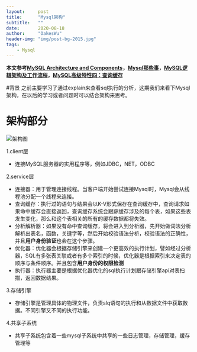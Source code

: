 ```yaml
---
layout:     post
title:      "Mysql架构"
subtitle:   ""
date:       2020-08-18
author:     "OakesWu"
header-img: "img/post-bg-2015.jpg"
tags:
    - Mysql
---
```

**本文参考[MySQL Architecture and Components](https://lalitvc.wordpress.com/2016/11/03/mysql-architecture-and-components/)，[Mysql那些事](https://zhuanlan.zhihu.com/p/95155575)，[MySQL逻辑架构及工作流程](https://blog.csdn.net/z_ryan/article/details/82260663)，[MySQL高级特性四：查询缓存](https://blog.csdn.net/yongqi_wang/article/details/86674088)**

#背景
之前主要学习了通过explain来查看sql执行的分析，这期我们来看下Mysql架构，在以后的学习或者问题时可以结合架构来思考。

# 架构部分
![架构图](http://upload-images.jianshu.io/upload_images/9082703-493d0b08b781a6c6.png?imageMogr2/auto-orient/strip%7CimageView2/2/w/1240)

1.client层
  - 连接MySQL服务器的实用程序等，例如JDBC，NET，ODBC

2.service层
  - 连接器：用于管理连接线程。当客户端开始尝试连接Mysql时，Mysql会从线程池分配一个线程来连接。
  - 查询缓存：执行过的语句与结果会以K-V形式保存在查询缓存中，查询请求如果命中缓存会直接返回，查询缓存系统会跟踪缓存涉及的每个表，如果这些表发生变化，那么和这个表相关的所有的缓存数据都将失效。
  - 分析解析器：如果没有命中查询缓存，将会进入到分析器，先开始做词法分析解析出表名，函数，关键字等，然后开始校验语法分析，校验语法的正确性，并且**用户身份验证**也会在这个步骤。
  - 优化器：优化器会根据存储引擎来创建一个更高效的执行计划，譬如经过分析器，SQL有多张表关联或者有多个索引的时候，优化器是根据索引来决定表的顺序与条件顺序。并且包含**用户身份的权限检测**
  - 执行器：执行器主要是根据优化器优化的sql执行计划跟存储引擎api对表扫描，返回数据结果。

3.存储引擎
  - 存储引擎是管理具体的物理文件，负责slq语句的执行和从数据文件中获取数据。不同引擎又不同的执行功能。

 4.共享子系统
  - 共享子系统包含着一些mysql子系统中共享的一些日志管理，存储管理，缓存管理等
